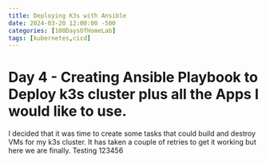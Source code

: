```yaml
---
title: Deploying K3s with Ansible
date: 2024-03-20 12:00:00 -500
categories: [100DaysOfHomeLab]
tags: [kubernetes,cicd]
---
```


# Day 4 - Creating Ansible Playbook to Deploy k3s cluster plus all the Apps I would like to use.
I decided that it was time to create some tasks that could build and destroy VMs for my k3s cluster.  It has taken a couple of retries to get it working but here we are finally. Testing 123456